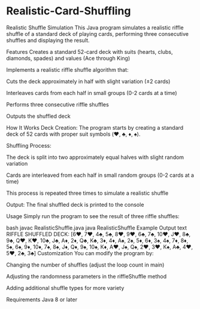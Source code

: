 # Realistic-Card-Shuffling
Realistic Shuffle Simulation
This Java program simulates a realistic riffle shuffle of a standard deck of playing cards, performing three consecutive shuffles and displaying the result.

Features
Creates a standard 52-card deck with suits (hearts, clubs, diamonds, spades) and values (Ace through King)

Implements a realistic riffle shuffle algorithm that:

Cuts the deck approximately in half with slight variation (±2 cards)

Interleaves cards from each half in small groups (0-2 cards at a time)

Performs three consecutive riffle shuffles

Outputs the shuffled deck

How It Works
Deck Creation: The program starts by creating a standard deck of 52 cards with proper suit symbols (♥️, ♣️, ♦️, ♠️).

Shuffling Process:

The deck is split into two approximately equal halves with slight random variation

Cards are interleaved from each half in small random groups (0-2 cards at a time)

This process is repeated three times to simulate a realistic shuffle

Output: The final shuffled deck is printed to the console

Usage
Simply run the program to see the result of three riffle shuffles:

bash
javac RealisticShuffle.java
java RealisticShuffle
Example Output
text
RIFFLE SHUFFLED DECK:
[6♥️, 7♥️, 4♣️, 5♣️, 8♥️, 9♥️, 6♣️, 7♣️, 10♥️, J♥️, 8♣️, 9♣️, Q♥️, K♥️, 10♣️, J♣️, A♦️, 2♦️, Q♣️, K♣️, 3♦️, 4♦️, A♠️, 2♠️, 5♦️, 6♦️, 3♠️, 4♠️, 7♦️, 8♦️, 5♠️, 6♠️, 9♦️, 10♦️, 7♠️, 8♠️, J♦️, Q♦️, 9♠️, 10♠️, K♦️, A♥️, J♠️, Q♠️, 2♥️, 3♥️, K♠️, A♣️, 4♥️, 5♥️, 2♣️, 3♣️]
Customization
You can modify the program by:

Changing the number of shuffles (adjust the loop count in main)

Adjusting the randomness parameters in the riffleShuffle method

Adding additional shuffle types for more variety

Requirements
Java 8 or later
